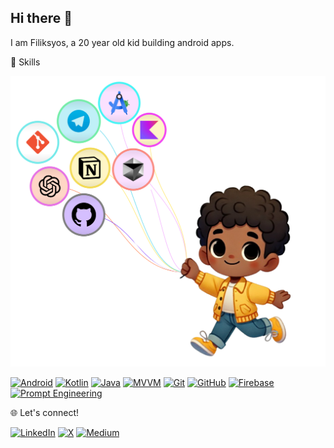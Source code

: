 ## Hi there 👋

I am Filiksyos, a 20 year old kid building android apps.

🚀 Skills

![My skills](mindmap.png)

[![Android](https://img.shields.io/badge/-Android-3DDC84?style=flat&logo=android&logoColor=white)](https://www.android.com) 
[![Kotlin](https://img.shields.io/badge/-Kotlin-0095D5?style=flat&logo=kotlin&logoColor=white)](https://kotlinlang.org) 
[![Java](https://img.shields.io/badge/-Java-007396?style=flat&logo=java&logoColor=white)](https://www.oracle.com/java/) 
[![MVVM](https://img.shields.io/badge/-MVVM-02303A?style=flat&logo=microsoft&logoColor=white)](https://en.wikipedia.org/wiki/Model–view–viewmodel) 
[![Git](https://img.shields.io/badge/-Git-F05032?style=flat&logo=git&logoColor=white)](https://git-scm.com/) 
[![GitHub](https://img.shields.io/badge/-GitHub-181717?style=flat&logo=github&logoColor=white)](https://github.com) 
[![Firebase](https://img.shields.io/badge/-Firebase-FFCA28?style=flat&logo=firebase&logoColor=black)](https://firebase.google.com/) 
[![Prompt Engineering](https://img.shields.io/badge/-Prompt%20Engineering-4A90E2?style=flat&logo=openai&logoColor=white)](https://en.wikipedia.org/wiki/Prompt_engineering)


🌐 Let's connect!

[![LinkedIn](https://img.shields.io/badge/-LinkedIn-0A66C2?style=flat&logo=linkedin&logoColor=white)](https://www.linkedin.com/in/filiksyos-destaw-9241a2272/) 
[![X](https://img.shields.io/badge/-X-1DA1F2?style=flat&logo=x&logoColor=white)](https://x.com/iammartillon) 
[![Medium](https://img.shields.io/badge/-Medium-12100E?style=flat&logo=medium&logoColor=white)](https://medium.com/@franknick285) 

